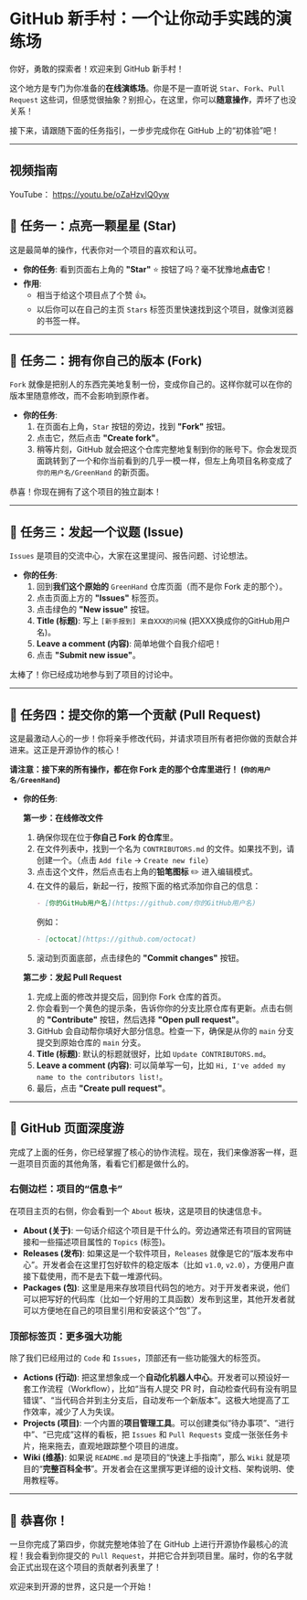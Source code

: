 # GitHub 新手村：一个让你动手实践的演练场

你好，勇敢的探索者！欢迎来到 GitHub 新手村！

这个地方是专门为你准备的**在线演练场**。你是不是一直听说 `Star`、`Fork`、`Pull Request` 这些词，但感觉很抽象？别担心，在这里，你可以**随意操作**，弄坏了也没关系！

接下来，请跟随下面的任务指引，一步步完成你在 GitHub 上的“初体验”吧！

---

## 视频指南

YouTube： https://youtu.be/oZaHzvIQ0yw

## 🚀 任务一：点亮一颗星星 (Star)

这是最简单的操作，代表你对一个项目的喜欢和认可。

*   **你的任务**: 看到页面右上角的 **"Star"** ⭐ 按钮了吗？毫不犹豫地**点击它**！
*   **作用**:
    *   相当于给这个项目点了个赞 👍。
    *   以后你可以在自己的主页 `Stars` 标签页里快速找到这个项目，就像浏览器的书签一样。

---

## 🚀 任务二：拥有你自己的版本 (Fork)

`Fork` 就像是把别人的东西完美地复制一份，变成你自己的。这样你就可以在你的版本里随意修改，而不会影响到原作者。

*   **你的任务**:
    1.  在页面右上角，`Star` 按钮的旁边，找到 **"Fork"** 按钮。
    2.  点击它，然后点击 **"Create fork"**。
    3.  稍等片刻，GitHub 就会把这个仓库完整地复制到你的账号下。你会发现页面跳转到了一个和你当前看到的几乎一模一样，但左上角项目名称变成了 `你的用户名/GreenHand` 的新页面。

恭喜！你现在拥有了这个项目的独立副本！

---

## 🚀 任务三：发起一个议题 (Issue)

`Issues` 是项目的交流中心，大家在这里提问、报告问题、讨论想法。

*   **你的任务**:
    1.  回到**我们这个原始的** `GreenHand` 仓库页面（而不是你 Fork 走的那个）。
    2.  点击页面上方的 **"Issues"** 标签页。
    3.  点击绿色的 **"New issue"** 按钮。
    4.  **Title (标题)**: 写上 `[新手报到] 来自XXX的问候` (把XXX换成你的GitHub用户名)。
    5.  **Leave a comment (内容)**: 简单地做个自我介绍吧！
    6.  点击 **"Submit new issue"**。

太棒了！你已经成功地参与到了项目的讨论中。

---

## 🚀 任务四：提交你的第一个贡献 (Pull Request)

这是最激动人心的一步！你将亲手修改代码，并请求项目所有者把你做的贡献合并进来。这正是开源协作的核心！

**请注意：接下来的所有操作，都在你 Fork 走的那个仓库里进行！ (`你的用户名/GreenHand`)**

*   **你的任务**:

    **第一步：在线修改文件**
    1.  确保你现在位于**你自己 Fork 的仓库**里。
    2.  在文件列表中，找到一个名为 `CONTRIBUTORS.md` 的文件。如果找不到，请创建一个。（点击 `Add file` -> `Create new file`）
    3.  点击这个文件，然后点击右上角的**铅笔图标** ✏️ 进入编辑模式。
    4.  在文件的最后，新起一行，按照下面的格式添加你自己的信息：
        ```markdown
        - [你的GitHub用户名](https://github.com/你的GitHub用户名)
        ```
        例如：
        ```markdown
        - [octocat](https://github.com/octocat)
        ```
    5.  滚动到页面底部，点击绿色的 **"Commit changes"** 按钮。

    **第二步：发起 Pull Request**
    1.  完成上面的修改并提交后，回到你 Fork 仓库的首页。
    2.  你会看到一个黄色的提示条，告诉你你的分支比原仓库有更新。点击右侧的 **"Contribute"** 按钮，然后选择 **"Open pull request"**。
    3.  GitHub 会自动帮你填好大部分信息。检查一下，确保是从你的 `main` 分支提交到原始仓库的 `main` 分支。
    4.  **Title (标题)**: 默认的标题就很好，比如 `Update CONTRIBUTORS.md`。
    5.  **Leave a comment (内容)**: 可以简单写一句，比如 `Hi, I've added my name to the contributors list!`。
    6.  最后，点击 **"Create pull request"**。

---

## 🧭 GitHub 页面深度游

完成了上面的任务，你已经掌握了核心的协作流程。现在，我们来像游客一样，逛一逛项目页面的其他角落，看看它们都是做什么的。

### 右侧边栏：项目的“信息卡”

在项目主页的右侧，你会看到一个 `About` 板块，这是项目的快速信息卡。

*   **About (关于)**: 一句话介绍这个项目是干什么的。旁边通常还有项目的官网链接和一些描述项目属性的 `Topics` (标签)。
*   **Releases (发布)**: 如果这是一个软件项目，`Releases` 就像是它的“版本发布中心”。开发者会在这里打包好软件的稳定版本（比如 `v1.0`, `v2.0`），方便用户直接下载使用，而不是去下载一堆源代码。
*   **Packages (包)**: 这里是用来存放项目代码包的地方。对于开发者来说，他们可以把写好的代码库（比如一个好用的工具函数）发布到这里，其他开发者就可以方便地在自己的项目里引用和安装这个“包”了。

### 顶部标签页：更多强大功能

除了我们已经用过的 `Code` 和 `Issues`，顶部还有一些功能强大的标签页。

*   **Actions (行动)**: 把这里想象成一个**自动化机器人中心**。开发者可以预设好一套工作流程（Workflow），比如“当有人提交 PR 时，自动检查代码有没有明显错误”、“当代码合并到主分支后，自动发布一个新版本”。这极大地提高了工作效率，减少了人为失误。
*   **Projects (项目)**: 一个内置的**项目管理工具**。可以创建类似“待办事项”、“进行中”、“已完成”这样的看板，把 `Issues` 和 `Pull Requests` 变成一张张任务卡片，拖来拖去，直观地跟踪整个项目的进度。
*   **Wiki (维基)**: 如果说 `README.md` 是项目的“快速上手指南”，那么 `Wiki` 就是项目的“**完整百科全书**”。开发者会在这里撰写更详细的设计文档、架构说明、使用教程等。

---

## 🎉 恭喜你！

一旦你完成了第四步，你就完整地体验了在 GitHub 上进行开源协作最核心的流程！我会看到你提交的 `Pull Request`，并把它合并到项目里。届时，你的名字就会正式出现在这个项目的贡献者列表里了！

欢迎来到开源的世界，这只是一个开始！
